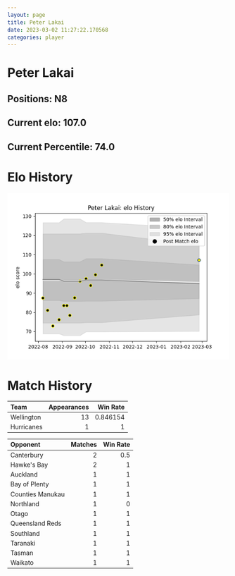 ```yaml
---  
layout: page  
title: Peter Lakai  
date: 2023-03-02 11:27:22.170568  
categories: player  
---
```

# Peter Lakai

## Positions: N8

## Current elo: 107.0

## Current Percentile: 74.0

# Elo History


![elo history](history_PeterLakai.png)
# Match History


| Team       |   Appearances |   Win Rate |
|:-----------|--------------:|-----------:|
| Wellington |            13 |   0.846154 |
| Hurricanes |             1 |   1        |

| Opponent         |   Matches |   Win Rate |
|:-----------------|----------:|-----------:|
| Canterbury       |         2 |        0.5 |
| Hawke's Bay      |         2 |        1   |
| Auckland         |         1 |        1   |
| Bay of Plenty    |         1 |        1   |
| Counties Manukau |         1 |        1   |
| Northland        |         1 |        0   |
| Otago            |         1 |        1   |
| Queensland Reds  |         1 |        1   |
| Southland        |         1 |        1   |
| Taranaki         |         1 |        1   |
| Tasman           |         1 |        1   |
| Waikato          |         1 |        1   |